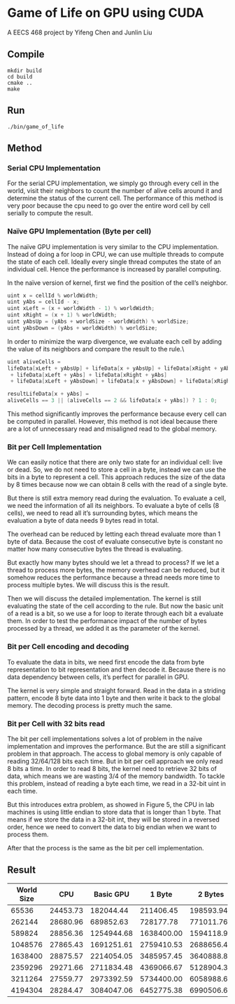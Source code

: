 # Game of Life on GPU using CUDA

A EECS 468 project by Yifeng Chen and Junlin Liu

## Compile

```
mkdir build
cd build
cmake ..
make
```

## Run

```
./bin/game_of_life
```

## Method

### Serial CPU Implementation

For the serial CPU implementation, we simply go through every cell in the world, visit their neighbors to count the number of alive cells around it and determine the status of the current cell. The performance of this method is very poor because the cpu need to go over the entire word cell by cell serially to compute the result.

### Naïve GPU Implementation (Byte per cell)

The naïve GPU implementation is very similar to the CPU implementation. Instead of doing a for loop in CPU, we can use multiple threads to compute the state of each cell. Ideally every single thread computes the state of an individual cell. Hence the performance is increased by parallel computing.

In the naïve version of kernel, first we find the position of the cell’s neighbor.

```c++
uint x = cellId % worldWidth;
uint yAbs = cellId - x;
uint xLeft = (x + worldWidth - 1) % worldWidth;
uint xRight = (x + 1) % worldWidth;
uint yAbsUp = (yAbs + worldSize - worldWidth) % worldSize;
uint yAbsDown = (yAbs + worldWidth) % worldSize;
```

In order to minimize the warp divergence, we evaluate each cell by adding the value of its neighbors and compare the result to the rule.\

```c++
uint aliveCells = 
lifeData[xLeft + yAbsUp] + lifeData[x + yAbsUp] + lifeData[xRight + yAbsUp]
 + lifeData[xLeft + yAbs] + lifeData[xRight + yAbs]
 + lifeData[xLeft + yAbsDown] + lifeData[x + yAbsDown] + lifeData[xRight + yAbsDown];

resultLifeData[x + yAbs] = 
aliveCells == 3 || (aliveCells == 2 && lifeData[x + yAbs]) ? 1 : 0;
```

This method significantly improves the performance because every cell can be computed in parallel. However, this method is not ideal because there are a lot of unnecessary read and misaligned read to the global memory.

### Bit per Cell Implementation

We can easily notice that there are only two state for an individual cell: live or dead. So, we do not need to store a cell in a byte, instead we can use the bits in a byte to represent a cell. This approach reduces the size of the data by 8 times because now we can obtain 8 cells with the read of a single byte.

But there is still extra memory read during the evaluation. To evaluate a cell, we need the information of all its neighbors. To evaluate a byte of cells (8 cells), we need to read all it’s surrounding bytes, which means the evaluation a byte of data needs 9 bytes read in total. 

The overhead can be reduced by letting each thread evaluate more than 1 byte of data. Because the cost of evaluate consecutive byte is constant no matter how many consecutive bytes the thread is evaluating. 

But exactly how many bytes should we let a thread to process? If we let a thread to process more bytes, the memory overhead can be reduced, but it somehow reduces the performance because a thread needs more time to process multiple bytes. We will discuss this is the result.

Then we will discuss the detailed implementation. The kernel is still evaluating the state of the cell according to the rule. But now the basic unit of a read is a bit, so we use a for loop to iterate through each bit a evaluate them. In order to test the performance impact of the number of bytes processed by a thread, we added it as the parameter of the kernel.

### Bit per Cell encoding and decoding

To evaluate the data in bits, we need first encode the data from byte representation to bit representation and then decode it. Because there is no data dependency between cells, it’s perfect for parallel in GPU. 

The kernel is very simple and straight forward. Read in the data in a striding pattern, encode 8 byte data into 1 byte and then write it back to the global memory. The decoding process is pretty much the same.

### Bit per Cell with 32 bits read

The bit per cell implementations solves a lot of problem in the naïve implementation and improves the performance. But the are still a significant problem in that approach. The access to global memory is only capable of reading 32/64/128 bits each time. But in bit per cell approach we only read 8 bits a time. In order to read 8 bits, the kernel need to retrieve 32 bits of data, which means we are wasting 3/4 of the memory bandwidth. To tackle this problem, instead of reading a byte each time, we read in a 32-bit uint in each time.

But this introduces extra problem, as showed in Figure 5, the CPU in lab machines is using little endian to store data that is longer than 1 byte. That means if we store the data in a 32-bit int, they will be stored in a reversed order, hence we need to convert the data to big endian when we want to process them. 

After that the process is the same as the bit per cell implementation.

## Result

| World Size | CPU      | Basic GPU  | 1 Byte     | 2 Bytes    | 8 Bytes    | 32 Bytes   | 32 Bits Read |
| ---------- | -------- | ---------- | ---------- | ---------- | ---------- | ---------- | ------------ |
| 65536      | 24453.73 | 182044.44  | 211406.45  | 198593.94  | 177124.32  | 109226.67  | 197609.85    |
| 262144     | 28680.96 | 689852.63  | 728177.78  | 771011.76  | 748982.86  | 416101.59  | 770193.64    |
| 589824     | 28856.36 | 1254944.68 | 1638400.00 | 1594118.92 | 1685211.43 | 867388.24  | 1593863.66   |
| 1048576    | 27865.43 | 1691251.61 | 2759410.53 | 2688656.41 | 2912711.11 | 1519675.36 | 2683070.99   |
| 1638400    | 28875.57 | 2214054.05 | 3485957.45 | 3640888.89 | 3900952.38 | 2374492.75 | 3564658.65   |
| 2359296    | 29271.66 | 2711834.48 | 4369066.67 | 5128904.35 | 5362036.36 | 3370422.86 | 5086865.58   |
| 3211264    | 27559.77 | 2973392.59 | 5734400.00 | 6058988.68 | 6175507.69 | 4587520.00 | 6015925.77   |
| 4194304    | 28284.47 | 3084047.06 | 6452775.38 | 6990506.67 | 7108989.83 | 5907470.42 | 6927162.49   |


